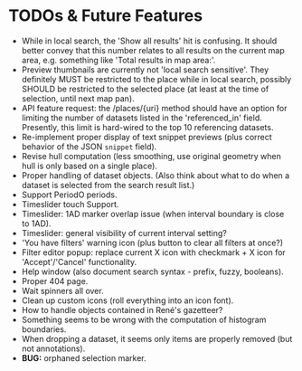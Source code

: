 # TODOs & Future Features

* While in local search, the 'Show all results' hit is confusing. It
  should better convey that this number relates to all results on the current map area,
  e.g. something like 'Total results in map area:'.
* Preview thumbnails are currently not 'local search sensitive'. They definitely MUST
  be restricted to the place while in local search, possibly SHOULD be restricted to
  the selected place (at least at the time of selection, until next map pan).
* API feature request: the /places/{uri} method should have an option for limiting the number
  of datasets listed in the 'referenced_in' field. Presently, this limit is hard-wired to the
  top 10 referencing datasets.
* Re-implement proper display of text snippet previews (plus
  correct behavior of the JSON `snippet` field).
* Revise hull computation (less smoothing, use original geometry
  when hull is only based on a single place).
* Proper handling of dataset objects. (Also think about what to
  do when a dataset is selected from the search result list.)
* Support PeriodO periods.
* Timeslider touch Support.
* Timeslider: 1AD marker overlap issue (when interval boundary
  is close to 1AD).
* Timeslider: general visibility of current interval setting?
* 'You have filters' warning icon (plus button to clear all
  filters at once?)
* Filter editor popup: replace current X icon with checkmark + X
  icon for 'Accept'/'Cancel' functionality.
* Help window (also document search syntax - prefix, fuzzy,
  booleans).
* Proper 404 page.
* Wait spinners all over.
* Clean up custom icons (roll everything into an icon font).
* How to handle objects contained in René's gazetteer?
* Something seems to be wrong with the computation of histogram boundaries.
* When dropping a dataset, it seems only items are properly removed (but not annotations). 
* __BUG:__ orphaned selection marker.
